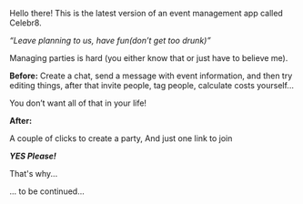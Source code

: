Hello there! This is the latest version of an event management app called Celebr8.

_“Leave planning to us, have fun(don’t get too drunk)”_

Managing parties is hard (you either know that or just have to believe me).

**Before:**
Create a chat, send a message with event information, and then try editing things, after that invite people, tag people, calculate costs yourself...

You don’t want all of that in your life!

**After:**

A couple of clicks to create a party,
And just one link to join

**_YES Please!_**


That's why...

... to be continued...
